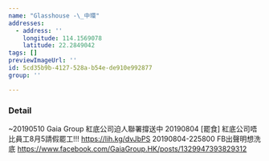 ```yaml
---
name: "Glasshouse -\_中環"
addresses:
  - address: ''
    longitude: 114.1569078
    latitude: 22.2849042
tags: []
previewImageUrl: ''
id: 5cd35b9b-4127-528a-b54e-de910e992877
group: ''

---
```

### Detail
~20190510
Gaia Group 紅底公司迫人聯署撐送中
20190804
[罷食] 紅底公司唔比員工8月5請假罷工!!!
https://lih.kg/dvJbPS
20190804-225800
FB出聲明想洗底
https://www.facebook.com/GaiaGroup.HK/posts/1329947393829312
